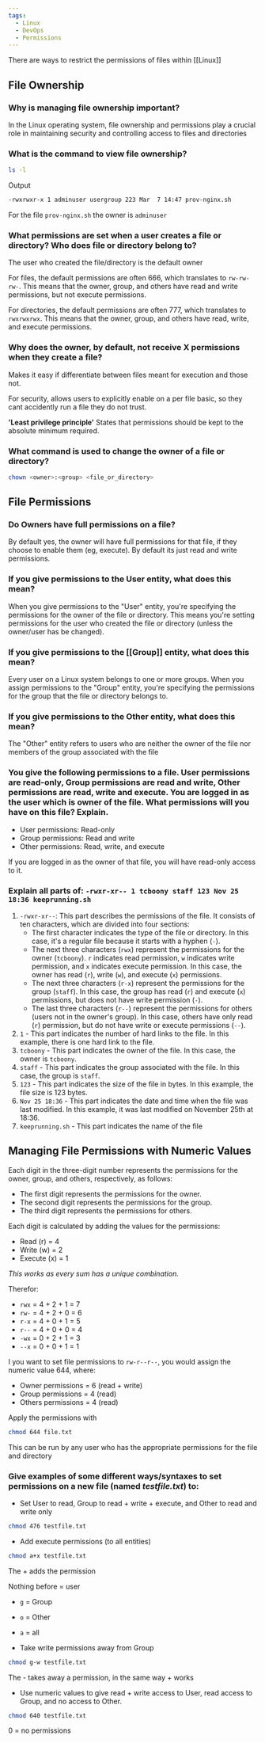 ```yaml
---
tags:
  - Linux
  - DevOps
  - Permissions
---
```

There are ways to restrict the permissions of files within [[Linux]]

## File Ownership

### Why is managing file ownership important?

In the Linux operating system, file ownership and permissions play a crucial role in maintaining security and controlling access to files and directories

### What is the command to view file ownership?

```bash
ls -l
```

Output

```bash
-rwxrwxr-x 1 adminuser usergroup 223 Mar  7 14:47 prov-nginx.sh
```

For the file ``prov-nginx.sh`` the owner is ``adminuser``
### What permissions are set when a user creates a file or directory? Who does file or directory belong to?

The user who created the file/directory is the default owner

For files, the default permissions are often 666, which translates to ``rw-rw-rw-``. This means that the owner, group, and others have read and write permissions, but not execute permissions.

For directories, the default permissions are often 777, which translates to ``rwxrwxrwx``. This means that the owner, group, and others have read, write, and execute permissions.

### Why does the owner, by default, not receive X permissions when they create a file?

Makes it easy if differentiate between files meant for execution and those not.

For security, allows users to explicitly enable on a per file basic, so they cant accidently run a file they do not trust.

**'Least privilege principle'** States that permissions should be kept to the absolute minimum required.

### What command is used to change the owner of a file or directory?

```bash
chown <owner>:<group> <file_or_directory>
```

## File Permissions

### Do Owners have full permissions on a file?

By default yes, the owner will have full permissions for that file, if they choose to enable them (eg, execute). By default its just read and write permissions.
### If you give permissions to the User entity, what does this mean?

When you give permissions to the "User" entity, you're specifying the permissions for the owner of the file or directory. This means you're setting permissions for the user who created the file or directory (unless the owner/user has be changed).

### If you give permissions to the [[Group]] entity, what does this mean?

Every user on a Linux system belongs to one or more groups. When you assign permissions to the "Group" entity, you're specifying the permissions for the group that the file or directory belongs to.

### If you give permissions to the Other entity, what does this mean?

The "Other" entity refers to users who are neither the owner of the file nor members of the group associated with the file

### You give the following permissions to a file. User permissions are read-only, Group permissions are read and write, Other permissions are read, write and execute. You are logged in as the user which is owner of the file. What permissions will you have on this file? Explain.

- User permissions: Read-only
- Group permissions: Read and write
- Other permissions: Read, write, and execute

If you are logged in as the owner of that file, you will have read-only access to it.

### Explain all parts of: `-rwxr-xr-- 1 tcboony staff 123 Nov 25 18:36 keeprunning.sh`

1. `-rwxr-xr--`: This part describes the permissions of the file. It consists of ten characters, which are divided into four sections:
    - The first character indicates the type of the file or directory. In this case, it's a regular file because it starts with a hyphen (`-`).
    - The next three characters (`rwx`) represent the permissions for the owner (`tcboony`). `r` indicates read permission, `w` indicates write permission, and `x` indicates execute permission. In this case, the owner has read (`r`), write (`w`), and execute (`x`) permissions.
    - The next three characters (`r-x`) represent the permissions for the group (`staff`). In this case, the group has read (`r`) and execute (`x`) permissions, but does not have write permission (`-`).
    - The last three characters (`r--`) represent the permissions for others (users not in the owner's group). In this case, others have only read (`r`) permission, but do not have write or execute permissions (`--`).
2. `1`  - This part indicates the number of hard links to the file. In this example, there is one hard link to the file.
3. `tcboony` - This part indicates the owner of the file. In this case, the owner is `tcboony`.
4. `staff` - This part indicates the group associated with the file. In this case, the group is `staff`.
5. `123` - This part indicates the size of the file in bytes. In this example, the file size is 123 bytes.
6. `Nov 25 18:36` - This part indicates the date and time when the file was last modified. In this example, it was last modified on November 25th at 18:36.
7. `keeprunning.sh` - This part indicates the name of the file


## Managing File Permissions with Numeric Values

Each digit in the three-digit number represents the permissions for the owner, group, and others, respectively, as follows:

- The first digit represents the permissions for the owner.
- The second digit represents the permissions for the group.
- The third digit represents the permissions for others.

Each digit is calculated by adding the values for the permissions:

- Read (r) = 4
- Write (w) = 2
- Execute (x) = 1

*This works as every sum has a unique combination.*

Therefor:

- `rwx` = 4 + 2 + 1 = 7
- `rw-` = 4 + 2 + 0 = 6
- `r-x` = 4 + 0 + 1 = 5
- `r--` = 4 + 0 + 0 = 4
- `-wx` = 0 + 2 + 1 = 3
- `--x` = 0 + 0 + 1 = 1

I you want to set file permissions to `rw-r--r--`, you would assign the numeric value 644, where:

- Owner permissions = 6 (read + write)
- Group permissions = 4 (read)
- Others permissions = 4 (read)

Apply the permissions with

```bash
chmod 644 file.txt
```

This can be run by any user who has the appropriate permissions for the file and directory


### Give examples of some different ways/syntaxes to set permissions on a new file (named _testfile.txt_) to:

- Set User to read, Group to read + write + execute, and Other to read and write only
```bash
chmod 476 testfile.txt
```
- Add execute permissions (to all entities)
```bash
chmod a+x testfile.txt
```

The + adds the permission

Nothing before = user
- ``g`` = Group
- ``o`` = Other
- ``a`` = all

- Take write permissions away from Group
```bash
chmod g-w testfile.txt
```

The - takes away a permission, in the same way + works

- Use numeric values to give read + write access to User, read access to Group, and no access to Other.
```bash
chmod 640 testfile.txt
```

0 = no permissions